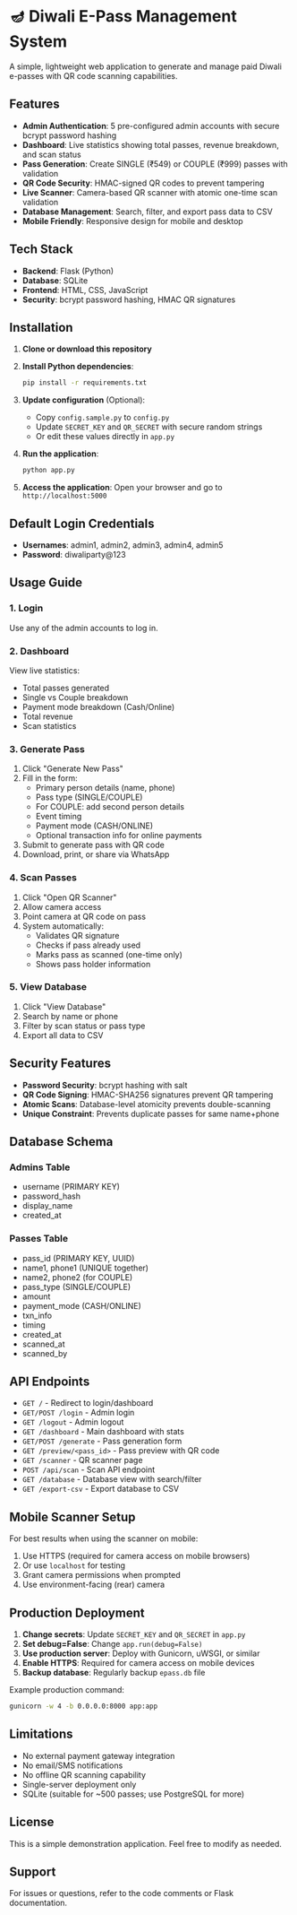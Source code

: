 # 🪔 Diwali E-Pass Management System

A simple, lightweight web application to generate and manage paid Diwali e-passes with QR code scanning capabilities.

## Features

- **Admin Authentication**: 5 pre-configured admin accounts with secure bcrypt password hashing
- **Dashboard**: Live statistics showing total passes, revenue breakdown, and scan status
- **Pass Generation**: Create SINGLE (₹549) or COUPLE (₹999) passes with validation
- **QR Code Security**: HMAC-signed QR codes to prevent tampering
- **Live Scanner**: Camera-based QR scanner with atomic one-time scan validation
- **Database Management**: Search, filter, and export pass data to CSV
- **Mobile Friendly**: Responsive design for mobile and desktop

## Tech Stack

- **Backend**: Flask (Python)
- **Database**: SQLite
- **Frontend**: HTML, CSS, JavaScript
- **Security**: bcrypt password hashing, HMAC QR signatures

## Installation

1. **Clone or download this repository**

2. **Install Python dependencies**:
   ```bash
   pip install -r requirements.txt
   ```

3. **Update configuration** (Optional):
   - Copy `config.sample.py` to `config.py`
   - Update `SECRET_KEY` and `QR_SECRET` with secure random strings
   - Or edit these values directly in `app.py`

4. **Run the application**:
   ```bash
   python app.py
   ```

5. **Access the application**:
   Open your browser and go to `http://localhost:5000`

## Default Login Credentials

- **Usernames**: admin1, admin2, admin3, admin4, admin5
- **Password**: diwaliparty@123

## Usage Guide

### 1. Login
Use any of the admin accounts to log in.

### 2. Dashboard
View live statistics:
- Total passes generated
- Single vs Couple breakdown
- Payment mode breakdown (Cash/Online)
- Total revenue
- Scan statistics

### 3. Generate Pass
1. Click "Generate New Pass"
2. Fill in the form:
   - Primary person details (name, phone)
   - Pass type (SINGLE/COUPLE)
   - For COUPLE: add second person details
   - Event timing
   - Payment mode (CASH/ONLINE)
   - Optional transaction info for online payments
3. Submit to generate pass with QR code
4. Download, print, or share via WhatsApp

### 4. Scan Passes
1. Click "Open QR Scanner"
2. Allow camera access
3. Point camera at QR code on pass
4. System automatically:
   - Validates QR signature
   - Checks if pass already used
   - Marks pass as scanned (one-time only)
   - Shows pass holder information

### 5. View Database
1. Click "View Database"
2. Search by name or phone
3. Filter by scan status or pass type
4. Export all data to CSV

## Security Features

- **Password Security**: bcrypt hashing with salt
- **QR Code Signing**: HMAC-SHA256 signatures prevent QR tampering
- **Atomic Scans**: Database-level atomicity prevents double-scanning
- **Unique Constraint**: Prevents duplicate passes for same name+phone

## Database Schema

### Admins Table
- username (PRIMARY KEY)
- password_hash
- display_name
- created_at

### Passes Table
- pass_id (PRIMARY KEY, UUID)
- name1, phone1 (UNIQUE together)
- name2, phone2 (for COUPLE)
- pass_type (SINGLE/COUPLE)
- amount
- payment_mode (CASH/ONLINE)
- txn_info
- timing
- created_at
- scanned_at
- scanned_by

## API Endpoints

- `GET /` - Redirect to login/dashboard
- `GET/POST /login` - Admin login
- `GET /logout` - Admin logout
- `GET /dashboard` - Main dashboard with stats
- `GET/POST /generate` - Pass generation form
- `GET /preview/<pass_id>` - Pass preview with QR code
- `GET /scanner` - QR scanner page
- `POST /api/scan` - Scan API endpoint
- `GET /database` - Database view with search/filter
- `GET /export-csv` - Export database to CSV

## Mobile Scanner Setup

For best results when using the scanner on mobile:
1. Use HTTPS (required for camera access on mobile browsers)
2. Or use `localhost` for testing
3. Grant camera permissions when prompted
4. Use environment-facing (rear) camera

## Production Deployment

1. **Change secrets**: Update `SECRET_KEY` and `QR_SECRET` in `app.py`
2. **Set debug=False**: Change `app.run(debug=False)`
3. **Use production server**: Deploy with Gunicorn, uWSGI, or similar
4. **Enable HTTPS**: Required for camera access on mobile devices
5. **Backup database**: Regularly backup `epass.db` file

Example production command:
```bash
gunicorn -w 4 -b 0.0.0.0:8000 app:app
```

## Limitations

- No external payment gateway integration
- No email/SMS notifications
- No offline QR scanning capability
- Single-server deployment only
- SQLite (suitable for ~500 passes; use PostgreSQL for more)

## License

This is a simple demonstration application. Feel free to modify as needed.

## Support

For issues or questions, refer to the code comments or Flask documentation.
